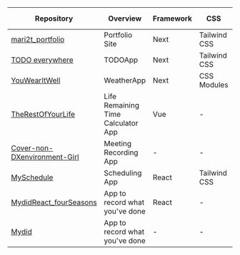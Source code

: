 | Repository                                                                             | Overview                           | Framework | CSS          | API                       | Creation Date |
| -------------------------------------------------------------------------------------- | ---------------------------------- | --------- | ------------ | ------------------------- | ------------- |
| [mari2t_portfolio](https://github.com/mari2t/mari2t_portfolio)                         | Portfolio Site                     | Next      | Tailwind CSS | \-                        | 2023/8/14     |
| [TODO everywhere](https://github.com/mari2t/todo-everywhere)                           | TODOApp                            | Next      | Tailwind CSS | OpenWether,Maps Embed API | 2023/7/9      |
| [YouWearItWell](https://github.com/mari2t/YouWearItWell)                               | WeatherApp                         | Next      | CSS Modules  | OpenWetherAPI             | 2023/5/31     |
| [TheRestOfYourLife](https://github.com/mari2t/TheRestOfYourLife)                       | Life Remaining Time Calculator App | Vue       | \-           | \-                        | 2023/5/4      |
| [Cover-non-DXenvironment-Girl](https://github.com/mari2t/Cover-non-DXenvironment-Girl) | Meeting Recording App              | \-        | \-           | \-                        | 2023/3/11     |
| [MySchedule](https://github.com/mari2t/MySchedule)                                     | Scheduling App                     | React     | Tailwind CSS | \-                        | 2023/1/29     |
| [MydidReact_fourSeasons](https://github.com/mari2t/MydidReact_fourSeasons)             | App to record what you've done     | React     | \-           | \-                        | 2023/1/3      |
| [Mydid](https://github.com/mari2t/Mydid)                                               | App to record what you've done     | \-        | \-           | \-                        | 2022/12/12    |
